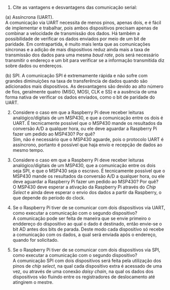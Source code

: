 1. Cite as vantagens e desvantagens das comunicação serial:

(a) Assíncrona (UART).  
A comunicação via UART necessita de menos pinos, apenas dois, e é fácil de
implementar e trabalhar, pois ambos dispositivos precisam apenas de combinar a
velocidade de transmissão dos dados. Há também a possibilidade de verificar os
dados enviados por meio de um bit de paridade. Em contrapartida, é muito mais
lenta que as comunicações síncronas e a adição de mais dispositivos reduz ainda
mais a taxa de transmissão dos dados para uma mesma _baud rate_, pois será
necessário transmitir o endereço e um bit para verificar se a informação
transmitida diz sobre dados ou endereços.

(b) SPI.
A comunicação SPI é extremamente rápida e não sofre com grandes diminuições na
taxa de transferência de dados quando são adicionados mais dispositivos. As
desvantagens são devido ao alto número de fios, geralmente quatro (MISO, MOSI,
CLK e SS) e a ausência de uma forma nativa de verificar os dados enviados, como
o bit de paridade do UART.

2. Considere o caso em que a Raspberry Pi deve receber leituras analógico/digitais
de um MSP430, e que a comunicação entre os dois é UART. É tecnicamente possível que
o MSP430 mande os resultados da conversão A/D a qualquer hora, ou ele deve aguardar
a Raspberry Pi fazer um pedido ao MSP430? Por quê?  
Sim, não é necessário que o MSP430 aguarde, pois o protocolo UART é assíncrono,
portanto é possível que haja envio e recepção de dados ao mesmo tempo.

3. Considere o caso em que a Raspberry Pi deve receber leituras analógico/digitais 
de um MSP430, que a comunicação entre os dois seja SPI, e que o MSP430 seja o escravo.
É tecnicamente possível que o MSP430 mande os resultados da conversão A/D a qualquer 
hora, ou ele deve aguardar a Raspberry Pi fazer um pedido ao MSP430? Por quê?  
O MSP430 deve esperar a ativação da Raspberry Pi através do _Chip Select_ e
ainda deve esperar o envio dos dados a partir da Raspberry, o que depende do
período do clock.

4. Se o Raspberry Pi tiver de se comunicar com dois dispositivos via UART, como executar
a comunicação com o segundo dispositivo?  
A comunicação pode ser feita de maneira que se envie primeiro o enddereço do
dispositivo ao qual o dado é destinado, então envie-se o bit AD antes dos bits
de parada. Deste modo cada dispositivo só recebe a comunicação com os dados, a
qual será enviada após o endereço, quando for solicitado.

5. Se o Raspberry Pi tiver de se comunicar com dois dispositivos via SPI, como executar
a comunicação com o segundo dispositivo?  
A comunicação SPI com dois dispositivos será feita pela utilização dos pinos de
_chip select_, na qual cada dispositivo extra é acessado de uma vez, ou através
de uma conexão _daisy chain_, na qual os dados dos dispositivos vão fluindo
entre os registradores de deslocamento até atingirem o mestre.
